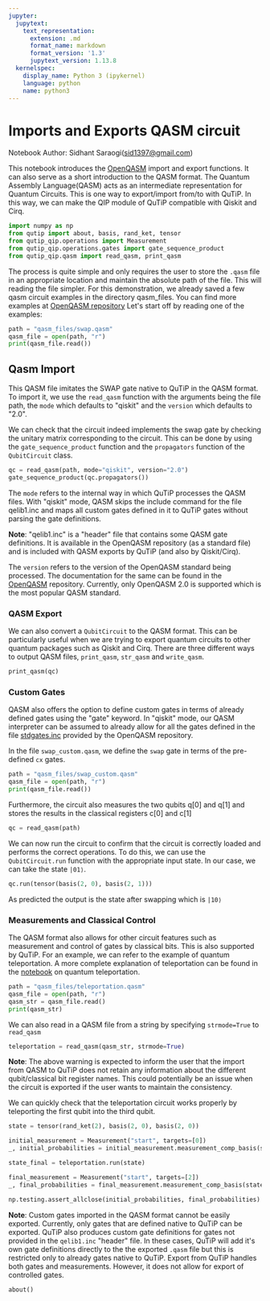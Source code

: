 ```yaml
---
jupyter:
  jupytext:
    text_representation:
      extension: .md
      format_name: markdown
      format_version: '1.3'
      jupytext_version: 1.13.8
  kernelspec:
    display_name: Python 3 (ipykernel)
    language: python
    name: python3
---
```


# Imports and Exports QASM circuit

Notebook Author: Sidhant Saraogi(sid1397@gmail.com)


This notebook introduces the [OpenQASM](https://github.com/Qiskit/openqasm) import and export functions. It can also serve as a short introduction to the QASM format. The Quantum Assembly Language(QASM) acts as an intermediate representation for Quantum Circuits. This is one way to export/import from/to with QuTiP. In this way, we can make the QIP module of QuTiP compatible with Qiskit and Cirq.

```python
import numpy as np
from qutip import about, basis, rand_ket, tensor
from qutip_qip.operations import Measurement
from qutip_qip.operations.gates import gate_sequence_product
from qutip_qip.qasm import read_qasm, print_qasm
```

The process is quite simple and only requires the user to store the `.qasm` file in an appropriate location and maintain the absolute path of the file. This will reading the file simpler. For this demonstration, we already saved a few qasm circuit examples in the directory qasm_files. You can find more examples at [OpenQASM repository](https://github.com/Qiskit/openqasm) Let's start off by reading one of the examples:

```python
path = "qasm_files/swap.qasm"
qasm_file = open(path, "r")
print(qasm_file.read())
```

## Qasm Import


This QASM file imitates the SWAP gate native to QuTiP in the QASM format. To import it, we use the `read_qasm` function with the arguments being the file path, the `mode` which defaults to "qiskit" and the `version` which defaults to "2.0".  

We can check that the circuit indeed implements the swap gate by checking the unitary matrix corresponding
to the circuit. This can be done by using the `gate_sequence_product` function and the `propagators` function of the 
`QubitCircuit` class. 

```python
qc = read_qasm(path, mode="qiskit", version="2.0")
gate_sequence_product(qc.propagators())
```

The `mode` refers to the internal way in which QuTiP processes the QASM files. 
With "qiskit" mode, QASM skips the include command for the file qelib1.inc and maps all custom gates defined in it to QuTiP gates without parsing the gate definitions. 

**Note**: "qelib1.inc" is a "header" file that contains some QASM gate definitions. It is available in the OpenQASM repository (as a standard file) and is included with QASM exports by QuTiP (and also by Qiskit/Cirq).

The `version` refers to the version of the OpenQASM standard being processed. The documentation for the same can be found in the [OpenQASM](https://github.com/Qiskit/openqasm) repository. Currently, only OpenQASM 2.0 is supported which is the most popular QASM standard. 


### QASM Export

We can also convert a `QubitCircuit` to the QASM format. This can be particularly useful when we are trying to export quantum circuits to other quantum packages such as Qiskit and Cirq. There are three different ways to output QASM files, `print_qasm`, `str_qasm` and `write_qasm`.  

```python
print_qasm(qc)
```

### Custom Gates

QASM also offers the option to define custom gates in terms of already defined gates using the "gate" keyword. In "qiskit" mode, our QASM interpreter can be assumed to already allow for all the gates defined in the file [stdgates.inc](https://github.com/openqasm/openqasm/blob/main/examples/stdgates.inc) provided by the OpenQASM repository.

In the file `swap_custom.qasm`, we define the `swap` gate in terms of the pre-defined `cx` gates.

```python
path = "qasm_files/swap_custom.qasm"
qasm_file = open(path, "r")
print(qasm_file.read())
```

Furthermore, the circuit also measures the two qubits q[0] and q[1] and stores the results in the classical registers c[0] and c[1]

```python
qc = read_qasm(path)
```

We can now run the circuit to confirm that the circuit is correctly loaded and performs the correct operations. To do this, we can use the `QubitCircuit.run` function with the appropriate input state. In our case, we can take the state `|01⟩`. 

```python
qc.run(tensor(basis(2, 0), basis(2, 1)))
```

As predicted the output is the state after swapping which is `|10⟩`


### Measurements and Classical Control

The QASM format also allows for other circuit features such as measurement and control of gates by classical bits. 
This is also supported by QuTiP. For an example, we can refer to the example of quantum teleportation. A more complete explanation of teleportation can be found in the [notebook](teleportation.md) on quantum teleportation.

```python
path = "qasm_files/teleportation.qasm"
qasm_file = open(path, "r")
qasm_str = qasm_file.read()
print(qasm_str)
```

 We can also read in a QASM file from a string by specifying `strmode=True` to `read_qasm`

```python
teleportation = read_qasm(qasm_str, strmode=True)
```

**Note**: 
The above warning is expected to inform the user that the import from QASM to QuTiP does not retain any information about the different qubit/classical bit register names. This could potentially be an issue when the circuit is exported if the user wants to maintain the consistency. 


We can quickly check that the teleportation circuit works properly by teleporting the first qubit into the third qubit. 

```python
state = tensor(rand_ket(2), basis(2, 0), basis(2, 0))

initial_measurement = Measurement("start", targets=[0])
_, initial_probabilities = initial_measurement.measurement_comp_basis(state)

state_final = teleportation.run(state)

final_measurement = Measurement("start", targets=[2])
_, final_probabilities = final_measurement.measurement_comp_basis(state_final)

np.testing.assert_allclose(initial_probabilities, final_probabilities)
```

**Note**: Custom gates imported in the QASM format cannot be easily exported. Currently, only gates that are defined native to QuTiP can be exported. QuTiP also produces custom gate definitions for gates not provided in the `qelib1.inc` "header" file. In these cases, QuTiP will add it's own gate definitions directly to the the exported `.qasm` file but this is restricted only to already gates native to QuTiP. 
Export from QuTiP handles both gates and measurements. However, it does not allow for export of controlled gates. 

```python
about()
```
